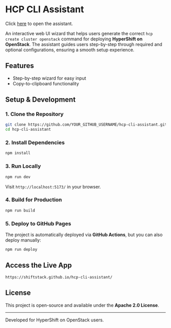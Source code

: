 # HCP CLI Assistant

Click [here](https://shiftstack.github.io/hcp-cli-assistant/) to open the assistant.

An interactive web UI wizard that helps users generate the correct `hcp create cluster openstack` command for deploying **HyperShift on OpenStack**.
The assistant guides users step-by-step through required and optional configurations, ensuring a smooth setup experience.

## Features
- Step-by-step wizard for easy input
- Copy-to-clipboard functionality

## Setup & Development

### 1. Clone the Repository
```sh
git clone https://github.com/YOUR_GITHUB_USERNAME/hcp-cli-assistant.git
cd hcp-cli-assistant
```

### 2. Install Dependencies
```sh
npm install
```

### 3. Run Locally
```sh
npm run dev
```
Visit `http://localhost:5173/` in your browser.

### 4. Build for Production
```sh
npm run build
```

### 5. Deploy to GitHub Pages
The project is automatically deployed via **GitHub Actions**, but you can also deploy manually:
```sh
npm run deploy
```

## Access the Live App
```
https://shiftstack.github.io/hcp-cli-assistant/
```

## License
This project is open-source and available under the **Apache 2.0 License**.

---

Developed for HyperShift on OpenStack users.
